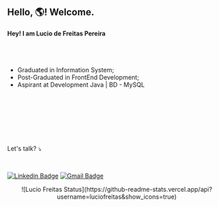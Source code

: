 ## Hello, 🌎! Welcome.







#### Hey! I am Lucio de Freitas Pereira

</br>
</br>

* Graduated in Information System;
* Post-Graduated in FrontEnd Development;
* Aspirant at Development Java | BD - MySQL

</br>
</br>
</br>
</br>
</br>
</br>

Let's talk? ⤵️

</br>

[![Linkedin Badge](https://img.shields.io/badge/-LinkedIn-blue?style=flat-square&logo=Linkedin&logoColor=white&link=https://github.com/vrct07)](https://www.linkedin.com/in/lucio-freitas/)  [![Gmail Badge](https://img.shields.io/badge/-Gmail-c14438?style=flat-square&logo=Gmail&logoColor=white&link=mailtovrct07@gmail.com)](mailto:luciodfp@gmail.com)
<p align = "center">
 ![Lucio Freitas Status](https://github-readme-stats.vercel.app/api?username=luciofreitas&show_icons=true)
</a> 
  <a href="https://github.com/luciofreitas%22%3E<img src="https://github-readme-stats.vercel.app/api?username=luciofreitas&show_icons=true&theme=dark&include_all_commits=true&count_private=true" alt="luciofreitas"/></a>
</p>
